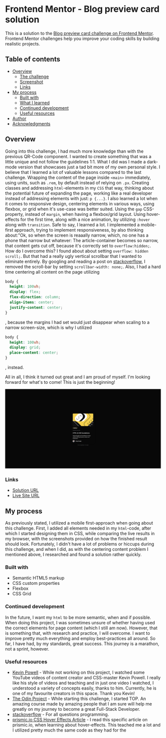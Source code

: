 # Frontend Mentor - Blog preview card solution

This is a solution to the [Blog preview card challenge on Frontend Mentor](https://www.frontendmentor.io/challenges/blog-preview-card-ckPaj01IcS). Frontend Mentor challenges help you improve your coding skills by building realistic projects. 

## Table of contents

- [Overview](#overview)
  - [The challenge](#the-challenge)
  - [Screenshot](#screenshot)
  - [Links](#links)
- [My process](#my-process)
  - [Built with](#built-with)
  - [What I learned](#what-i-learned)
  - [Continued development](#continued-development)
  - [Useful resources](#useful-resources)
- [Author](#author)
- [Acknowledgments](#acknowledgments)

## Overview

Going into this challenge, I had much more knowledge than with the previous QR-Code component. I wanted to create something that was a little unique and not follow the guidelines 1:1. What I did was I made a dark-mode version that showcases just a tad bit more of my own personal style. I believe that I learned a lot of valuable lessons compared to the last challenge. Wrapping the content of the page inside `<main>` immediately, using units, such as `.rem`, by default instead of relying on `.px`. Creating classes and addressing `html`-elements in my `CSS` that way, thinking about the potential future of expanding the page, working like a real developer instead of addressing elements with just: `p {...}`. I also learned a lot when it comes to responsive design, centering elements in various ways, using flexbox, or grid when it's use-case was better suited. Using the `gap` CSS-property, instead of `margin`, when having a flexbox/grid layout. Using hover-effects for the first time, along with a nice animation, by utilizing `:hover` along with `transition`. Safe to  say, I learned a lot. I implemented a mobile-first approach, trying to implement responsiveness, by also thinking about:"Ok, so when the screen is reaaally narrow, which, no one has a phone that narrow but whatever: The article-container becomes so narrow,  that content gets cut off, because it's correctly set to `overflow:hidden;`. How do I overcome  this? I found about about setting `overflow: hidden scroll;`. But that had a really ugly vertical scrollbar that I wanted to eliminate entirely. By googling and reading a post on [stackoverflow](https://stackoverflow.com), I removed the scroll-bar by setting `scrollbar-width: none;`. Also, I had a hard time centering all content on the page utilizing 

```css
body {
  height: 100vh;
  display: flex;
  flex-direction: column;
  align-items: center;
  justify-content: center;
}
```
, because the margins I had set would just disappear when scaling to a narrow screen-size, which is why I utilized 

```css
body {
  height: 100vh;
  display: grid;
  place-content: center;
}
```
, instead.

All in all, I think it turned out great and I am proud of myself. I'm looking forward for what's to come! This is just the beginning!

![](/assets/images/screenshot.png)

### Links

- [Solution URL](https://github.com/sascha-lr/blog-preview-card-challenge)
- [Live Site URL](https://sascha-lr.github.io/blog-preview-card-challenge)

## My process

As previously stated, I utilized a mobile first-approach when going about this challenge. First, I added all elements needed in my `html`-code, after which I started designing them in CSS, while comparing the live results in my browser, with the screenshots provided on how the finished result should look. Fortunately, I didn't have a lot of problems or hiccups during this challenge, and when I did, as with the centering content problem I mentioned above, I researched and found a solution rather quickly.

### Built with

- Semantic HTML5 markup
- CSS custom properties
- Flexbox
- CSS Grid

### Continued development

In the future, I want my `html` to be more semantic, when and if possible. When doing this project, I was sometimes unsure of whether having used the correct elements for page content (which I still am now). However, that is something that, with research and practice, I will overcome. I want to improve pretty much everything and employ best-practices all around. So far, I have had, by my standards, great success. This journey is a marathon, not a sprint, however.

### Useful resources

- [Kevin Powell](https://github.com/kevin-powell) - While not working on this project, I watched some YouTube videos of content creator and CSS-master Kevin Powell. I really like his style of videos and teaching and in just one video I watched, I understood a variety of concepts easily, thanks to him. Currently, he is one of my favourite creators in this space.  Thank you Kevin!
- [The Odin Project](https://www.theodinproject.com) - While starting this challenge, I started TOP. An amazing course made by amazing people that I am sure will help me greatly on my journey to become a great Full-Stack Developer.
- [stackoverflow](https://stackoverflow.com) - For all questions programming.
- [prismic.io CSS Hover Effects Article](https://prismic.io/blog/css-hover-effects) - I read this specific article on prismic.io, when learning about hover-effects. This teached me a lot and I utilized pretty much the same code as they had for the 